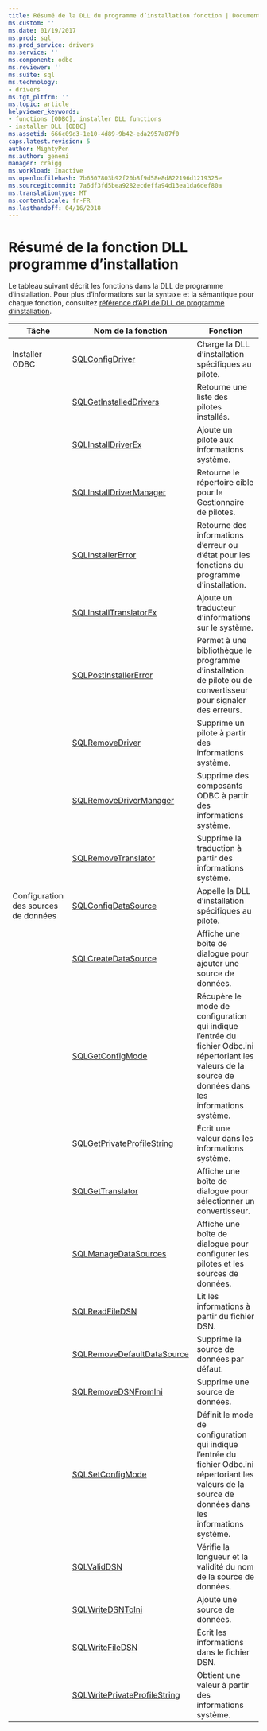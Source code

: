```yaml
---
title: Résumé de la DLL du programme d’installation fonction | Documents Microsoft
ms.custom: ''
ms.date: 01/19/2017
ms.prod: sql
ms.prod_service: drivers
ms.service: ''
ms.component: odbc
ms.reviewer: ''
ms.suite: sql
ms.technology:
- drivers
ms.tgt_pltfrm: ''
ms.topic: article
helpviewer_keywords:
- functions [ODBC], installer DLL functions
- installer DLL [ODBC]
ms.assetid: 666c09d3-1e10-4d89-9b42-eda2957a87f0
caps.latest.revision: 5
author: MightyPen
ms.author: genemi
manager: craigg
ms.workload: Inactive
ms.openlocfilehash: 7b6507803b92f20b8f9d58e8d822196d1219325e
ms.sourcegitcommit: 7a6df3fd5bea9282ecdeffa94d13ea1da6def80a
ms.translationtype: MT
ms.contentlocale: fr-FR
ms.lasthandoff: 04/16/2018
---
```

# <a name="installer-dll-function-summary"></a>Résumé de la fonction DLL programme d’installation
Le tableau suivant décrit les fonctions dans la DLL de programme d’installation. Pour plus d’informations sur la syntaxe et la sémantique pour chaque fonction, consultez [référence d’API de DLL de programme d’installation](../../../odbc/reference/syntax/installer-dll-api-reference-function.md).  
  
|Tâche|Nom de la fonction|Fonction|  
|----------|-------------------|-------------|  
|Installer ODBC|[SQLConfigDriver](../../../odbc/reference/syntax/sqlconfigdriver-function.md)|Charge la DLL d’installation spécifiques au pilote.|  
||[SQLGetInstalledDrivers](../../../odbc/reference/syntax/sqlgetinstalleddrivers-function.md)|Retourne une liste des pilotes installés.|  
||[SQLInstallDriverEx](../../../odbc/reference/syntax/sqlinstalldriverex-function.md)|Ajoute un pilote aux informations système.|  
||[SQLInstallDriverManager](../../../odbc/reference/syntax/sqlinstalldrivermanager-function.md)|Retourne le répertoire cible pour le Gestionnaire de pilotes.|  
||[SQLInstallerError](../../../odbc/reference/syntax/sqlinstallererror-function.md)|Retourne des informations d’erreur ou d’état pour les fonctions du programme d’installation.|  
||[SQLInstallTranslatorEx](../../../odbc/reference/syntax/sqlinstalltranslatorex-function.md)|Ajoute un traducteur d’informations sur le système.|  
||[SQLPostInstallerError](../../../odbc/reference/syntax/sqlpostinstallererror-function.md)|Permet à une bibliothèque le programme d’installation de pilote ou de convertisseur pour signaler des erreurs.|  
||[SQLRemoveDriver](../../../odbc/reference/syntax/sqlremovedriver-function.md)|Supprime un pilote à partir des informations système.|  
||[SQLRemoveDriverManager](../../../odbc/reference/syntax/sqlremovedrivermanager-function.md)|Supprime des composants ODBC à partir des informations système.|  
||[SQLRemoveTranslator](../../../odbc/reference/syntax/sqlremovetranslator-function.md)|Supprime la traduction à partir des informations système.|  
|Configuration des sources de données|[SQLConfigDataSource](../../../odbc/reference/syntax/sqlconfigdatasource-function.md)|Appelle la DLL d’installation spécifiques au pilote.|  
||[SQLCreateDataSource](../../../odbc/reference/syntax/sqlcreatedatasource-function.md)|Affiche une boîte de dialogue pour ajouter une source de données.|  
||[SQLGetConfigMode](../../../odbc/reference/syntax/sqlgetconfigmode-function.md)|Récupère le mode de configuration qui indique l’entrée du fichier Odbc.ini répertoriant les valeurs de la source de données dans les informations système.|  
||[SQLGetPrivateProfileString](../../../odbc/reference/syntax/sqlgetprivateprofilestring-function.md)|Écrit une valeur dans les informations système.|  
||[SQLGetTranslator](../../../odbc/reference/syntax/sqlgettranslator-function.md)|Affiche une boîte de dialogue pour sélectionner un convertisseur.|  
||[SQLManageDataSources](../../../odbc/reference/syntax/sqlmanagedatasources.md)|Affiche une boîte de dialogue pour configurer les pilotes et les sources de données.|  
||[SQLReadFileDSN](../../../odbc/reference/syntax/sqlreadfiledsn-function.md)|Lit les informations à partir du fichier DSN.|  
||[SQLRemoveDefaultDataSource](../../../odbc/reference/syntax/sqlremovedefaultdatasource-function.md)|Supprime la source de données par défaut.|  
||[SQLRemoveDSNFromIni](../../../odbc/reference/syntax/sqlremovedsnfromini-function.md)|Supprime une source de données.|  
||[SQLSetConfigMode](../../../odbc/reference/syntax/sqlsetconfigmode-function.md)|Définit le mode de configuration qui indique l’entrée du fichier Odbc.ini répertoriant les valeurs de la source de données dans les informations système.|  
||[SQLValidDSN](../../../odbc/reference/syntax/sqlvaliddsn-function.md)|Vérifie la longueur et la validité du nom de la source de données.|  
||[SQLWriteDSNToIni](../../../odbc/reference/syntax/sqlwritedsntoini-function.md)|Ajoute une source de données.|  
||[SQLWriteFileDSN](../../../odbc/reference/syntax/sqlwritefiledsn-function.md)|Écrit les informations dans le fichier DSN.|  
||[SQLWritePrivateProfileString](../../../odbc/reference/syntax/sqlwriteprivateprofilestring-function.md)|Obtient une valeur à partir des informations système.|

